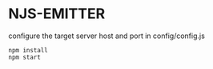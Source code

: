 # NJS-EMITTER

configure the target server host and port in config/config.js

```
npm install
npm start
```